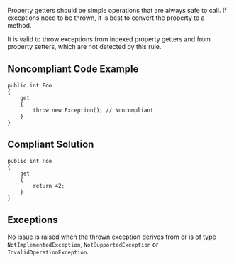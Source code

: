 
Property getters should be simple operations that are always safe to call. If exceptions need to be thrown, it is best to convert the property to a<br>method.

It is valid to throw exceptions from indexed property getters and from property setters, which are not detected by this rule.

## Noncompliant Code Example


    public int Foo
    {
        get
        {
            throw new Exception(); // Noncompliant
        }
    }


## Compliant Solution


    public int Foo
    {
        get
        {
            return 42;
        }
    }


## Exceptions

No issue is raised when the thrown exception derives from or is of type `NotImplementedException`, `NotSupportedException` or<br>`InvalidOperationException`.
